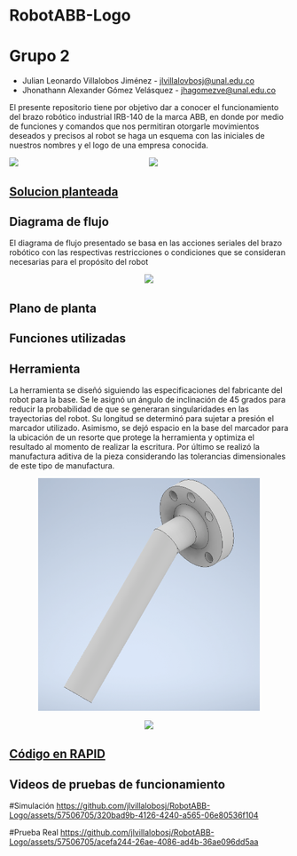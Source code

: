 # RobotABB-Logo

# Grupo 2

- Julian Leonardo Villalobos Jiménez - jlvillalovbosj@unal.edu.co
- Jhonathann Alexander Gómez Velásquez - jhagomezve@unal.edu.co

El presente repositorio tiene por objetivo dar a conocer el funcionamiento del brazo robótico industrial IRB-140 de la marca ABB, en donde por medio de funciones y comandos que nos permitiran otorgarle movimientos deseados y precisos al robot se haga un esquema con las iniciales de nuestros nombres y el logo de una empresa conocida.

<p align="center">
  <img src="/Imágenes/BrazoRobotico.PNG" width="400" />
 <img src="/Imágenes/BrazoRoboticoUNAL.PNG" style="float:left;" />
</p>

## [Solucion planteada](RobotAbb-Logo)

## Diagrama de flujo

El diagrama de flujo presentado se basa en las acciones seriales del brazo robótico con las respectivas restricciones o condiciones que se consideran necesarias para el propósito del robot

<p align="center">
  <img src="/Imágenes/Diagrama BrzoRobotico.drawio.png" width="400" />
</p>

## Plano de planta

## Funciones utilizadas

## Herramienta

La herramienta se diseñó siguiendo las especificaciones del fabricante del robot para la base. Se le asignó un ángulo de inclinación de 45 grados para reducir la probabilidad de que se generaran singularidades en las trayectorias del robot. Su longitud se determinó para sujetar a presión el marcador utilizado. Asimismo, se dejó espacio en la base del marcador para la ubicación de un resorte que protege la herramienta y optimiza el resultado al momento de realizar la escritura. Por último se realizó la manufactura aditiva de la pieza considerando las tolerancias dimensionales de este tipo de manufactura.

<p align="center">
  <img src="/Imágenes/Tool1.PNG" width="400" />
</p>

<p align="center">

  <img src="/Imágenes/Herramienta.PNG" width="400" />
</p>

## [Código en RAPID](/LogoTesla/ControllerData/IRB140_6_81/RAPID/TASK1/PROGMOD/Module1.mod)

## Videos de pruebas de funcionamiento
#Simulación
https://github.com/jlvillalobosj/RobotABB-Logo/assets/57506705/320bad9b-4126-4240-a565-06e80536f104

#Prueba Real
https://github.com/jlvillalobosj/RobotABB-Logo/assets/57506705/acefa244-26ae-4086-ad4b-36ae096dd5aa

